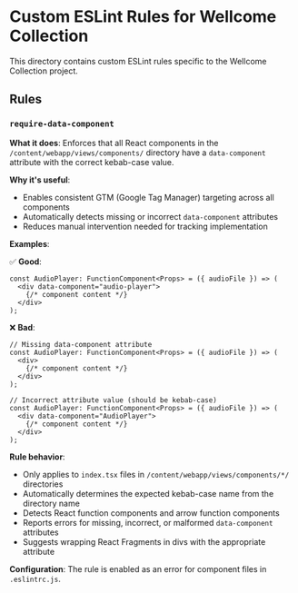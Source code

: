 # Custom ESLint Rules for Wellcome Collection

This directory contains custom ESLint rules specific to the Wellcome Collection project.

## Rules

### `require-data-component`

**What it does**: Enforces that all React components in the `/content/webapp/views/components/` directory have a `data-component` attribute with the correct kebab-case value.

**Why it's useful**: 
- Enables consistent GTM (Google Tag Manager) targeting across all components
- Automatically detects missing or incorrect `data-component` attributes
- Reduces manual intervention needed for tracking implementation

**Examples**:

✅ **Good**:
```tsx
const AudioPlayer: FunctionComponent<Props> = ({ audioFile }) => (
  <div data-component="audio-player">
    {/* component content */}
  </div>
);
```

❌ **Bad**:
```tsx
// Missing data-component attribute
const AudioPlayer: FunctionComponent<Props> = ({ audioFile }) => (
  <div>
    {/* component content */}
  </div>
);

// Incorrect attribute value (should be kebab-case)
const AudioPlayer: FunctionComponent<Props> = ({ audioFile }) => (
  <div data-component="AudioPlayer">
    {/* component content */}
  </div>
);
```

**Rule behavior**:
- Only applies to `index.tsx` files in `/content/webapp/views/components/*/` directories
- Automatically determines the expected kebab-case name from the directory name
- Detects React function components and arrow function components
- Reports errors for missing, incorrect, or malformed `data-component` attributes
- Suggests wrapping React Fragments in divs with the appropriate attribute

**Configuration**: The rule is enabled as an error for component files in `.eslintrc.js`.